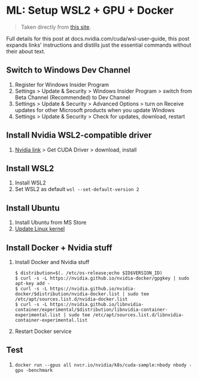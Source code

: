 # ML: Setup WSL2 + GPU + Docker
> Taken directly from [this site](https://ocdevel.com/blog/20201207-wsl2-gpu-docker).

Full details for this post at docs.nvidia.com/cuda/wsl-user-guide, this post expands links' instructions and distills just the essential commands without their about text.

## Switch to Windows Dev Channel
1. Register for Windows Insider Program
2. Settings > Update & Security > Windows Insider Program > switch from Beta Channel (Recommended) to Dev Channel
3. Settings > Update & Security > Advanced Options > turn on Receive updates for other Microsoft products when you update Windows
4. Settings > Update & Security > Check for updates, download, restart

## Install Nvidia WSL2-compatible driver
1. [Nvidia link](https://developer.nvidia.com/cuda/wsl) > Get CUDA Driver > download, install

## Install WSL2
1. Install WSL2
2. Set WSL2 as default `wsl --set-default-version 2`

## Install Ubuntu
1. Install Ubuntu from MS Store
2. [Update Linux kernel](https://docs.microsoft.com/en-us/windows/wsl/install-win10#step-4---download-the-linux-kernel-update-package)

## Install Docker + Nvidia stuff
1. Install Docker and Nvidia stuff
    ```
    $ distribution=$(. /etc/os-release;echo $ID$VERSION_ID)
    $ curl -s -L https://nvidia.github.io/nvidia-docker/gpgkey | sudo apt-key add -
    $ curl -s -L https://nvidia.github.io/nvidia-docker/$distribution/nvidia-docker.list | sudo tee /etc/apt/sources.list.d/nvidia-docker.list
    $ curl -s -L https://nvidia.github.io/libnvidia-container/experimental/$distribution/libnvidia-container-experimental.list | sudo tee /etc/apt/sources.list.d/libnvidia-container-experimental.list
    ```
2. Restart Docker service

## Test
1. `docker run --gpus all nvcr.io/nvidia/k8s/cuda-sample:nbody nbody -gpu -benchmark`